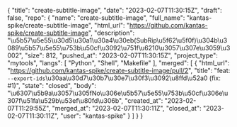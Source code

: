 {
    "title": "create-subtitle-image",
    "date": "2023-02-07T11:30:15Z",
    "draft": false,
    "repo": {
        "name": "create-subtitle-image",
        "full_name": "kantas-spike/create-subtitle-image",
        "html_url": "https://github.com/kantas-spike/create-subtitle-image",
        "description": "\u5b57\u5e55\u30d5\u30a1\u30a4\u30eb(SubRip\u5f62\u5f0f)\u304b\u3089\u5b57\u5e55\u753b\u50cf\u3092\u751f\u6210\u3057\u307e\u3059\u3002",
        "size": 812,
        "pushed_at": "2023-02-07T11:30:15Z",
        "project_type": "mytools",
        "langs": [
            "Python",
            "Shell",
            "Makefile"
        ],
        "merged": [
            {
                "html_url": "https://github.com/kantas-spike/create-subtitle-image/pull/2",
                "title": "feat: `--export-ids`\u30aa\u30d7\u30b7\u30e7\u30f3\u3092\u8ffd\u52a0 (fix: #1)",
                "state": "closed",
                "body": "\u6307\u5b9a\u3057\u305fNo\u306e\u5b57\u5e55\u753b\u50cf\u306e\u307f\u51fa\u529b\u53ef\u80fd\u306b",
                "created_at": "2023-02-07T11:29:55Z",
                "merged_at": "2023-02-07T11:30:11Z",
                "closed_at": "2023-02-07T11:30:11Z",
                "user": "kantas-spike"
            }
        ]
    }
}